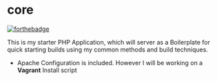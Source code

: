 # core
[![forthebadge](http://forthebadge.com/images/badges/fuck-it-ship-it.svg)](http://forthebadge.com)

This is my starter PHP Application, which will server as a Boilerplate for quick starting builds using my common methods and build techniques.

* Apache Configuration is included. However I will be working on a **Vagrant** Install script
